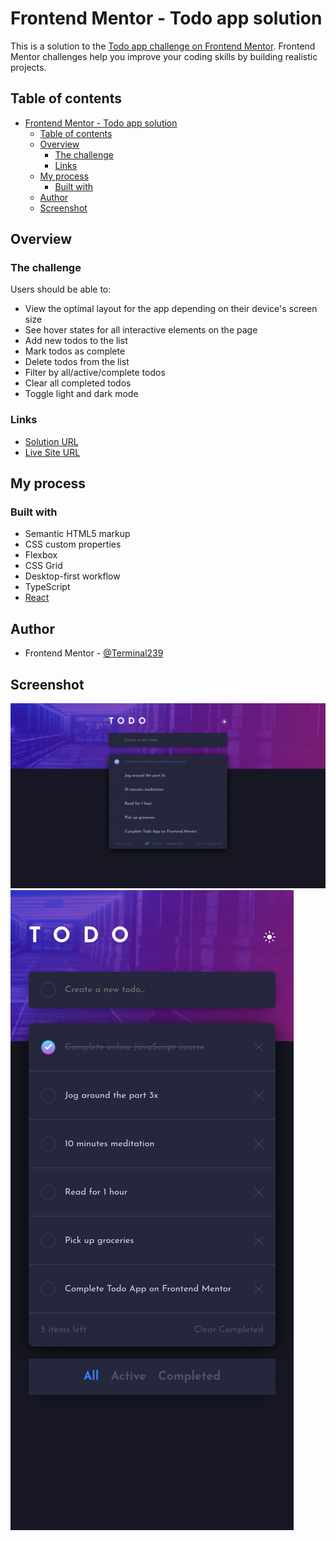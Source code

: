 # Frontend Mentor - Todo app solution

This is a solution to the [Todo app challenge on Frontend Mentor](https://www.frontendmentor.io/challenges/todo-app-Su1_KokOW). Frontend Mentor challenges help you improve your coding skills by building realistic projects.

## Table of contents

- [Frontend Mentor - Todo app solution](#frontend-mentor---todo-app-solution)
  - [Table of contents](#table-of-contents)
  - [Overview](#overview)
    - [The challenge](#the-challenge)
    - [Links](#links)
  - [My process](#my-process)
    - [Built with](#built-with)
  - [Author](#author)
  - [Screenshot](#screenshot)

## Overview

### The challenge

Users should be able to:

- View the optimal layout for the app depending on their device's screen size
- See hover states for all interactive elements on the page
- Add new todos to the list
- Mark todos as complete
- Delete todos from the list
- Filter by all/active/complete todos
- Clear all completed todos
- Toggle light and dark mode

### Links

- [Solution URL](https://github.com/Terminal239/todo-app-main)
- [Live Site URL](https://todo-list-application-fem.netlify.app/)

## My process

### Built with

- Semantic HTML5 markup
- CSS custom properties
- Flexbox
- CSS Grid
- Desktop-first workflow
- TypeScript
- [React](https://reactjs.org/)

## Author

- Frontend Mentor - [@Terminal239](https://www.frontendmentor.io/profile/Terminal239)

## Screenshot

![](./screenshots/desktop-design.png)
![](./screenshots/mobile-design.png)
